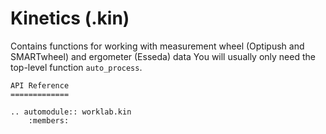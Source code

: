 # Kinetics (.kin)

Contains functions for working with measurement wheel (Optipush and
SMARTwheel) and ergometer (Esseda) data You will usually only need the
top-level function `auto_process`.

```{eval-rst}
API Reference
=============

.. automodule:: worklab.kin
    :members:
```

